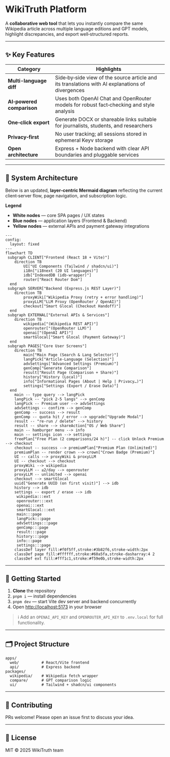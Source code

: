 # WikiTruth Platform

A **collaborative web tool** that lets you instantly compare the same Wikipedia article across multiple language editions and GPT models, highlight discrepancies, and export well‑structured reports.

---

## ✨ Key Features

| Category                  | Highlights                                                                                       |
| ------------------------- | ------------------------------------------------------------------------------------------------ |
| **Multi-language diff**   | Side‑by‑side view of the source article and its translations with AI explanations of divergences |
| **AI‑powered comparison** | Uses both OpenAI Chat and OpenRouter models for robust fact‑checking and style analysis          |
| **One‑click export**      | Generate DOCX or shareable links suitable for journalists, students, and researchers             |
| **Privacy‑first**         | No user tracking; all sessions stored in ephemeral Keyv storage                                  |
| **Open architecture**     | Express + Node backend with clear API boundaries and pluggable services                          |

---

## 📐 System Architecture

Below is an updated, **layer‑centric Mermaid diagram** reflecting the current client‑server flow, page navigation, and subscription logic.

**Legend**

* **White nodes** — core SPA pages / UX states
* **Blue nodes** — application layers (Frontend & Backend)
* **Yellow nodes** — external APIs and payment gateway integrations

```mermaid
---
config:
  layout: fixed
---
flowchart TD
 subgraph CLIENT["Frontend (React 18 + Vite)"]
    direction TB
        UI["UI Components (Tailwind / shadcn/ui)"]
        i18n["i18next (20 UI languages)"]
        idb["IndexedDB (idb-wrapper)"]
        router["React Router Dom"]
  end
 subgraph SERVER["Backend (Express.js REST Layer)"]
    direction TB
        proxyWiki["Wikipedia Proxy (retry + error handling)"]
        proxyLLM["LLM Proxy (OpenRouter / OpenAI)"]
        checkout["Smart Glocal (Checkout Handoff)"]
  end
 subgraph EXTERNAL["External APIs & Services"]
    direction TB
        wikipedia["(Wikipedia REST API)"]
        openrouter["(OpenRouter LLM)"]
        openai["(OpenAI API)"]
        smartGlocal["Smart Glocal (Payment Gateway)"]
  end
 subgraph PAGES["Core User Screens"]
    direction TB
        main["Main Page (Search & Lang Selector)"]
        langPick["Article-Language (Selection)"]
        advSettings["Advanced Settings (Premium)"]
        genComp["Generate Comparison"]
        result["Result Page (Comparison + Share)"]
        history["History (Local)"]
        info["Informational Pages (About | Help | Privacy…)"]
        settings["Settings (Export / Erase Data)"]
  end
    main -- type query --> langPick
    langPick -- "pick 2-5 langs" --> genComp
    langPick -- Premium user --> advSettings
    advSettings -- confirm --> genComp
    genComp -- success --> result
    genComp -- quota hit / error --> upgrade["Upgrade Modal"]
    result -- "re-run / delete" --> history
    result -- share --> shareAction["OS / Web Share"]
    main -- hamburger menu --> info
    main -- settings icon --> settings
    freePlan["Free Plan (2 comparisons/24 h)"] -- click Unlock Premium --> checkout
    checkout -- success --> premiumPlan["Premium Plan (Unlimited)"]
    premiumPlan -- render crown --> crown["Crown Badge (Premium)"]
    UI -- calls --> proxyWiki & proxyLLM
    UI -- checkout --> checkout
    proxyWiki --> wikipedia
    proxyLLM -- ≤2/day --> openrouter
    proxyLLM -- unlimited --> openai
    checkout --> smartGlocal
    uuid["Generate UUID (on first visit)"] --> idb
    history --> idb
    settings -- export / erase --> idb
     wikipedia:::ext
     openrouter:::ext
     openai:::ext
     smartGlocal:::ext
     main:::page
     langPick:::page
     advSettings:::page
     genComp:::page
     result:::page
     history:::page
     info:::page
     settings:::page
    classDef layer fill:#f0f5ff,stroke:#3b82f6,stroke-width:2px
    classDef page fill:#ffffff,stroke:#60a5fa,stroke-dasharray:4 2
    classDef ext fill:#fff1c1,stroke:#f59e0b,stroke-width:2px
```

---

## 🚀 Getting Started

1. **Clone** the repository
2. `pnpm i` — install dependencies
3. `pnpm dev` — start Vite dev server and backend concurrently
4. Open [http://localhost:5173](http://localhost:5173) in your browser

> ℹ️  Add an `OPENAI_API_KEY` and `OPENROUTER_API_KEY` to `.env.local` for full functionality.

---

## 🗂️ Project Structure

```
apps/
  web/          # React/Vite frontend
  api/          # Express backend
packages/
  wikipedia/    # Wikipedia fetch wrapper
  compare/      # GPT comparison logic
  ui/           # Tailwind + shadcn/ui components
```

---

## 🤝 Contributing

PRs welcome! Please open an issue first to discuss your idea.

---

## 📄 License

MIT © 2025 WikiTruth team
